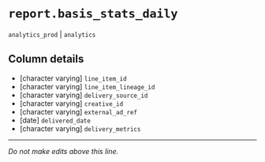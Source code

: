 # `report.basis_stats_daily`
`analytics_prod` | `analytics`

## Column details
* [character varying] `line_item_id`
* [character varying] `line_item_lineage_id`
* [character varying] `delivery_source_id`
* [character varying] `creative_id`
* [character varying] `external_ad_ref`
* [date]      `delivered_date`
* [character varying] `delivery_metrics`

-------------------------------------------------------------------------------
*Do not make edits above this line.*
